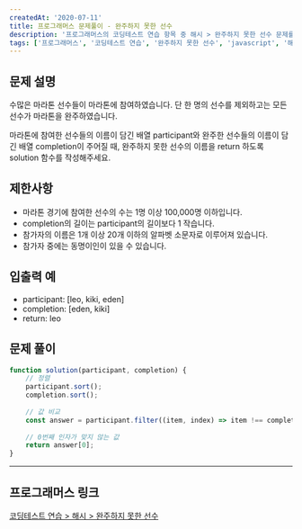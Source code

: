 ```yaml
---
createdAt: '2020-07-11'
title: 프로그래머스 문제풀이 - 완주하지 못한 선수
description: '프로그래머스의 코딩테스트 연습 항목 중 해시 > 완주하지 못한 선수 문제를 풀어보았다.'
tags: ['프로그래머스', '코딩테스트 연습', '완주하지 못한 선수', 'javascript', '해시']
---
```


## 문제 설명 

수많은 마라톤 선수들이 마라톤에 참여하였습니다. 단 한 명의 선수를 제외하고는 모든 선수가 마라톤을 완주하였습니다.

마라톤에 참여한 선수들의 이름이 담긴 배열 participant와 완주한 선수들의 이름이 담긴 배열 completion이 주어질 때, 완주하지 못한 선수의 이름을 return 하도록 solution 함수를 작성해주세요.

## 제한사항
- 마라톤 경기에 참여한 선수의 수는 1명 이상 100,000명 이하입니다.
- completion의 길이는 participant의 길이보다 1 작습니다.
- 참가자의 이름은 1개 이상 20개 이하의 알파벳 소문자로 이루어져 있습니다.
- 참가자 중에는 동명이인이 있을 수 있습니다.

## 입출력 예
- participant: [leo, kiki, eden]
- completion: [eden, kiki]
- return: leo

## 문제 풀이

```javascript
function solution(participant, completion) {
    // 정렬
    participant.sort();
    completion.sort();
    
    // 값 비교
    const answer = participant.filter((item, index) => item !== completion[index]);
    
    // 0번째 인자가 맞지 않는 값
    return answer[0];
}
```  

---

## 프로그래머스 링크
<a href="https://programmers.co.kr/learn/courses/30/lessons/42576" target="_blank">코딩테스트 연습 > 해시 > 완주하지 못한 선수</a>
